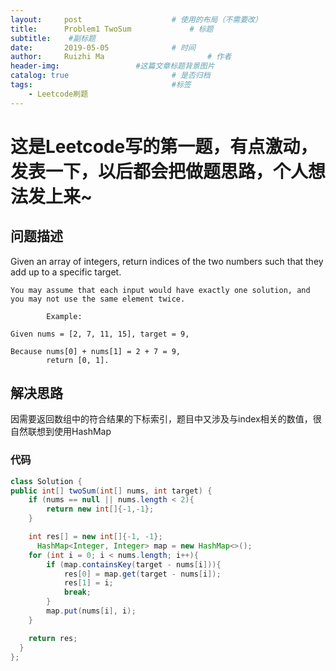 ```yaml
---
layout:     post   				    # 使用的布局（不需要改）
title:      Problem1 TwoSum				# 标题 
subtitle:    #副标题
date:       2019-05-05 				# 时间
author:     Ruizhi Ma 						# 作者
header-img:              	#这篇文章标题背景图片
catalog: true 						# 是否归档
tags:								#标签
    - Leetcode刷题
---
```


# 这是Leetcode写的第一题，有点激动，发表一下，以后都会把做题思路，个人想法发上来~

## 问题描述
Given an array of integers, return indices of the two numbers such that they add up to a specific target.

    You may assume that each input would have exactly one solution, and you may not use the same element twice.

            Example:

    Given nums = [2, 7, 11, 15], target = 9,

    Because nums[0] + nums[1] = 2 + 7 = 9,
            return [0, 1].

## 解决思路
因需要返回数组中的符合结果的下标索引，题目中又涉及与index相关的数值，很自然联想到使用HashMap

### 代码
```java
class Solution {
public int[] twoSum(int[] nums, int target) {
    if (nums == null || nums.length < 2){
        return new int[]{-1,-1};
    }

    int res[] = new int[]{-1, -1};
      HashMap<Integer, Integer> map = new HashMap<>();
    for (int i = 0; i < nums.length; i++){
        if (map.containsKey(target - nums[i])){
            res[0] = map.get(target - nums[i]);
            res[1] = i;
            break;
        }
        map.put(nums[i], i);
    }

    return res;
  }
};
```